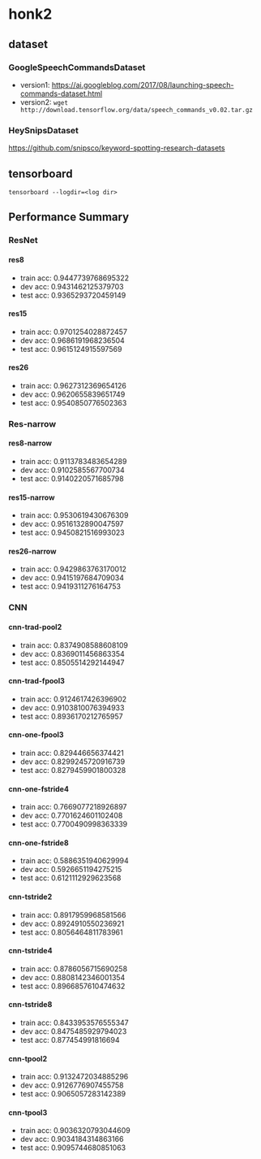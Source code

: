 # honk2

## dataset

### GoogleSpeechCommandsDataset
- version1: https://ai.googleblog.com/2017/08/launching-speech-commands-dataset.html
- version2: `wget http://download.tensorflow.org/data/speech_commands_v0.02.tar.gz`

### HeySnipsDataset
https://github.com/snipsco/keyword-spotting-research-datasets

## tensorboard
`tensorboard --logdir=<log dir>`

## Performance Summary

### ResNet

#### res8
- train acc: 0.9447739768695322
- dev acc: 0.9431462125379703
- test acc: 0.9365293720459149

#### res15
- train acc: 0.9701254028872457
- dev acc: 0.9686191968236504
- test acc: 0.9615124915597569

#### res26
- train acc: 0.9627312369654126
- dev acc: 0.9620655839651749
- test acc: 0.9540850776502363

### Res-narrow

#### res8-narrow
- train acc: 0.9113783483654289
- dev acc: 0.9102585567700734
- test acc: 0.9140220571685798

#### res15-narrow
- train acc: 0.9530619430676309
- dev acc: 0.9516132890047597
- test acc: 0.9450821516993023

#### res26-narrow
- train acc: 0.9429863763170012
- dev acc: 0.9415197684709034
- test acc: 0.9419311276164753

### CNN

#### cnn-trad-pool2
- train acc: 0.8374908588608109
- dev acc: 0.8369011456863354
- test acc: 0.8505514292144947

#### cnn-trad-fpool3
- train acc: 0.9124617426396902
- dev acc: 0.9103810076394933
- test acc: 0.8936170212765957

#### cnn-one-fpool3
- train acc: 0.829446656374421
- dev acc: 0.8299245720916739
- test acc: 0.8279459901800328

#### cnn-one-fstride4
- train acc: 0.7669077218926897
- dev acc: 0.7701624601102408
- test acc: 0.7700490998363339

#### cnn-one-fstride8
- train acc: 0.5886351940629994
- dev acc: 0.5926651194275215
- test acc: 0.6121112929623568

#### cnn-tstride2
- train acc: 0.8917959968581566
- dev acc: 0.8924910550236921
- test acc: 0.8056464811783961

#### cnn-tstride4
- train acc: 0.8786056715690258
- dev acc: 0.8808142346001354
- test acc: 0.8966857610474632

#### cnn-tstride8
- train acc: 0.8433953576555347
- dev acc: 0.8475485929794023
- test acc: 0.877454991816694

#### cnn-tpool2
- train acc: 0.9132472034885296
- dev acc: 0.9126776907455758
- test acc: 0.9065057283142389

#### cnn-tpool3
- train acc: 0.9036320793044609
- dev acc: 0.9034184314863166
- test acc: 0.9095744680851063
